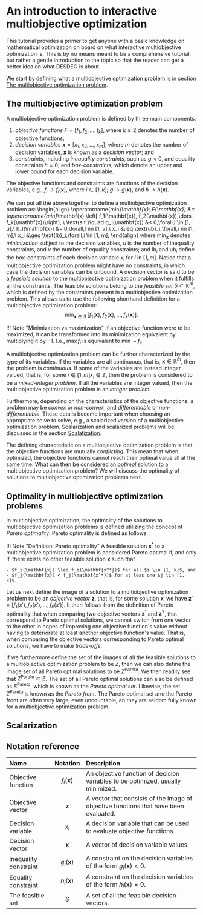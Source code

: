 # An introduction to interactive multiobjective optimization

This tutorial provides a primer to get anyone with a basic knowledge
on mathematical optimization on board on what interactive multiobjective
optimization is. This is by no means meant to be a comprehensive tutorial,
but rather a gentle introduction to the topic so that the reader can
get a better idea on what DESDEO is about.

We start by defining what a multiobjective optimization problem is in
section [The multiobjective optimization problem](#the-multiobjective-optimization-problem).

## The multiobjective optimization problem

A multiobjective optimization problem is defined by three main components:

1. _objective functions_ $F = \left[f_1, f_2, \dots, f_k\right]$, where $k \geq 2$ denotes the number of objective
functions;
2. _decision variables_ $\mathbf{x} = \left[x_1, x_2, \dots, x_m\right]$, where $m$ denotes the number of decision variables, $\mathbf{x}$ is
known as a _decision vector_; and
3. _constraints_, including _inequality constraints_, such as $g < 0$, and equality constraints $h = 0$; and _box-constraints_,
which denote an upper and lower bound for each decision variable.

The objective functions and constraints are functions of the decision variables, e.g.,
$f_i \to f_i(\mathbf{x})$, where $i \in [1, k]$; $g \to g(\mathbf{x})$, and $h \to h(\mathbf{x})$.

We can put all the above together to define a multiobjective optimization problem as:
\begin{align}
   \operatorname{min}_\mathbf{x}\; F(\mathbf{x}) &= \operatorname{min}_\mathbf{x} \left[ f_1(\mathbf{x}), f_2(\mathbf{x}),\dots, f_k(\mathbf{x})\right], \\
    \text{s.t.}\quad g_j(\mathbf{x}) &< 0\,\forall\,j \in [1, u],\\
    h_l(\mathbf{x}) &= 0\,\forall\,l \in [1, v],\\
    x_i &\leq \text{ub}_i\,\forall\,i \in [1, m],\\
    x_i &\geq \text{lb}_i\,\forall\,i \in [1, m],
\end{align}
where $\operatorname{min}_\mathbf{x}$ denotes _minimization_ subject to the decision variables, $u$ is the number
of inequality constraints, and $v$ the number of equality constraints; and $\text{lb}_i$ and 
$\text{ub}_i$ define the box-constraints of each decision variable $x_i$ for $i$ in $[1, m]$. Notice that
a multiobjective optimization problem might have no constraints, in which case the decision variables can
be unbound. A decision vector is said to be a _feasible solution_ to the multiobjective optimization
problem when it fulfills all the constraints. The feasible solutions belong to the _feasible set_
$S \subset \mathbb{R}^m$, which is defined by the constraints present in a multiobjective optimization problem. This allows
us to use the following shorthand definition for a multiobjective optimization problem:
$$
   \operatorname{min}_{\mathbf{x}\in S}\;\left[ f_1(\mathbf{x}), f_2(\mathbf{x}),\dots, f_k(\mathbf{x})\right].
$$

!!! Note "Minimization vs maximization"
    If an objective function were to be maximized, it can be transformed into its minimization
    equivalent by multiplying it by $-1$. I.e., $\operatorname{max} f_i$ is equivalent to
    $\operatorname{min} -f_i$.

A multiobjective optimization problem can be further characterized by the type
of its variables.  If the variables are all continuous, that is, $\mathbf{x} \in
\mathbb{R}^m$, then the problem is _continuous_. If some of the variables are
instead integer valued, that is, for some $i \in [1, m] x_i \in \mathbb{Z}$,
then the problem is considered to be a _mixed-integer problem_. If all the
variables are integer valued, then the multiobjective optimization problem is an
_integer problem_.

Furthermore, depending on the characteristics of the objective functions, a problem
may be _convex_ or _non-convex_, and _differentiable_ or _non-differentiable_. These
details become important when choosing an appropriate solve to solve, e.g.,
a scalarized version of a multiobjective optimization problem. Scalarization
and scalarized problems will be discussed in the section [Scalatization](#scalarization).

The defining characteristic on a multiobjective optimization problem is that the objective functions
are mutually _conflicting_. This mean that when optimized, the objective functions cannot
reach their optimal value all at the same time. What can then be considered an
_optimal_ solution to a multiobjective optimization problem? We will discuss the optimality of solutions
to multiobjective optimization problems next. 

## Optimality in multiobjective optimization problems

In multiobjective optimization, the optimality of the solutions to multiobjective optimization
problems is defined utilizing the concept of _Pareto optimality_. Pareto optimality is defined
as follows:

!!! Note "Definition: Pareto optimality"
    A feasible solution $\mathbf{x}^*$ to a multiobjective optimization problem is considered Pareto optimal
    if, and only if, there exists no other feasible solution $\mathbf{x}$ such that
    
    - $f_i(\mathbf{x}) \leq f_i(\mathbf{x^*})$ for all $i \in [1, k]$, and
    - $f_j(\mathbf{x}) < f_j(\mathbf{x^*})$ for at leas one $j \in [1, k]$. 

Let us next define the image of a solution to a multiobjective optimization problem
to be an _objective vector_ $\mathbf{z}$, that is, for some solution $\mathbf{x}'$ we have
$\mathbf{z}' = [f_1(x'), f_2(x'), \dots, f_k(x')]$. It then follows from the definition
of Pareto optimality that when comparing two objective vectors $\mathbf{z}^1$ and $\mathbf{z}^2$,
that correspond to Pareto optimal solutions, we cannot switch from one vector to the other
in hopes of improving one objective function's value without having to deteriorate at least
another objective function's value. That is, when comparing the objective vectors corresponding to
Pareto optimal solutions, we have to make _trade-offs_.

If we furthermore define the set of the images of all the feasible solutions to a multiobjective
optimization problem to be $Z$, then we can also define the image set of all Pareto optimal solutions
to be $Z^\text{Pareto}$. We then readily see that $Z^\text{Pareto} \subset Z$. The set of all Pareto
optimal solutions can also be defined as $S^\text{Pareto}$, which is known as the
_Pareto optimal set_. Likewise, the set $Z^\text{Pareto}$ is known as the _Pareto front_. The Pareto
optimal set and the Pareto front are often very large, even uncountable, an they are seldom
fully known for a multiobjective optimization problem.

## Scalarization

## Notation reference

| Name | Notation | Description |
| :----- | :---: | :----------- |
| Objective function | $f_i(\mathbf{x})$ | An objective function of decision variables to be optimized, usually minimized. |
| Objective vector | $\mathbf{z}$ | A vector that consists of the image of objective functions that have been evaluated. |
| Decision variable | $x_i$ | A decision variable that can be used to evaluate objective functions. |
| Decision vector | $\mathbf{x}$ | A vector of decision variable values. |
| Inequality constraint | $g_i(\mathbf{x})$ | A constraint on the decision variables of the form $g_i(\mathbf{x}) < 0$. |
| Equality constraint | $h_i(\mathbf{x})$ | A constraint on the decision variables of the form $h_i(\mathbf{x}) = 0$. |
| The feasible set | $S$ | A set of all the feasible decision vectors. |

